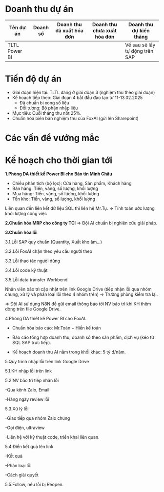 # Doanh thu dự án

|Tên dự án|Doanh số|Doanh thu đã xuất hóa đơn|Doanh thu chưa xuất hóa đơn|Doanh thu dự kiến tháng|
|---|---|---|---|---|
|TLTL Power BI||||Về sau sẽ lấy tự động trên SAP|

# Tiến độ dự án
- Giai đoạn hiện tại: TLTL đang ở giai đoạn 3 (nghiệm thu theo giai đoạn)
- Kế hoạch tiếp theo: Giai đoạn 4 bắt đầu đào tạo từ 11-13.02.2025
  * Đã chuẩn bị xong số liệu
  * Đối tượng: Bộ phận nhập liệu
- Mục tiêu: Cuối tháng thu nốt 25%.
- Chuẩn hóa biên bản nghiệm thu của FoxAI (gửi lên Sharepoint)

# Các vấn đề vướng mắc

# Kế hoạch cho thời gian tới
**1.Phòng DA thiết kế Power BI cho Bảo tín Minh Châu**
- Chiều phân tích (bộ lọc): Cửa hàng, Sản phẩm, Khách hàng
- Bán hàng: Tiền, vàng, số lượng, khối lượng
- Mua hàng: Tiền, vàng, số lượng, khối lượng
- Tồn kho: Tiền, vàng, số lượng, khối lượng

Liên quan đến liên kết dữ liệu SQL thì liên hệ Mr.Tụ.
=> Tính toán ước lượng khối lượng công việc

**2.Chuẩn hóa MRP cho công ty TCI**
=> Đội AI chuẩn bị nghiên cứu giải pháp.

**3.Chuẩn hóa lỗi**

3.1.Lỗi SAP quy chuẩn (Quantity, Xuất kho âm...)

3.2.Lỗi FoxAI chặn theo yêu cầu người theo

3.3.Lỗi thao tác người dùng

3.4.Lỗi code kỹ thuật

3.5.Lỗi data transfer Workbend

Nhân viên bảo trì cập nhật trên link Google Drive (tiếp nhận lỗi qua nhóm chung, xử lý và phân loại lỗi theo 4 nhóm trên)
=> Trưởng phòng kiểm tra lại.

=> Đội AI sử dụng N8N để gửi email thông báo tới NV bảo trì khi KH thêm dòng trên file Google Drive.

4.Phòng DA thiết kế Power BI cho FoxAI.

- Chuẩn hóa báo cáo: Mr.Toàn + Hiền kế toán

- Báo cáo tổng hợp doanh thu, doanh số theo sản phẩm, dịch vụ (kéo từ SQL SAP trực tiếp).

- Kế hoạch doanh thu AI nằm trong khối khác: 5 tỷ đ/năm.

5.Quy trình nhập lỗi trên link Google Drive

5.1.KH nhập lỗi trên link 

5.2.NV bảo trì tiếp nhận lỗi

-Qua kênh Zalo, Email

-Hàng ngày review lỗi

5.3.Xử lý lỗi

-Giao tiếp qua nhóm Zalo chung

-Gọi điện, ultraview

-Liên hệ với kỹ thuật code, triển khai liên quan.

5.4.Điền kết quả lên link

-Kết quả

-Phân loại lỗi

-Cách giải quyết

5.5.Follow, nếu lỗi bị Reopen.
